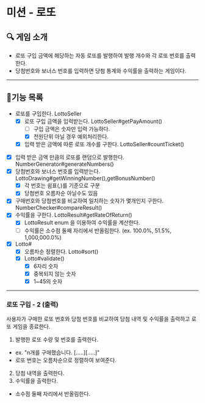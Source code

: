 # 미션 - 로또 

## 🔍 ️게임 소개
* 로또 구입 금액에 해당하는 자동 로또를 발행하여 발행 개수와 각 로또 번호를 출력한다. 
* 당첨번호와 보너스 번호를 입력하면 당첨 통계와 수익률을 출력하는 게임이다.
---
## 🧀기능 목록
- 로또를 구입한다. LottoSeller
  - [x] 로또 구입 금액을 입력받는다. LottoSeller#getPayAmount()
    - [ ] 구입 금액은 숫자만 입력 가능하다. 
    - [x] 천원단위 아닐 경우 예외처리한다.
  - [x] 입력 받은 금액에 따른 로또 개수를 구한다. LottoSeller#countTicket()
- [x] 입력 받은 금액 만큼의 로또를 랜덤으로 발행한다. NumberGenerator#generateNumbers()
- [x] 당첨번호와 보너스 번호를 입력받는다. LottoDrawing#getWinningNumber(),getBonusNumber()
  - [x] 각 번호는 쉼표(,)를 기준으로 구분
  - [x] 당첨번호 오름차순 아닐수도 있음
- [x] 구매번호와 당첨번호를 비교하여 일치하는 숫자가 몇개인지 구한다. NumberChecker#compareResult()
- [x] 수익률을 구한다. LottoResult#getRateOfReturn()
  - [x] LottoResult enum 을 이용하여 수익률을 계산한다. 
  - [ ] 수익률은 소수점 둘째 자리에서 반올림한다. (ex. 100.0%, 51.5%, 1,000,000.0%)
- [x] Lotto#
  - [x] 오름차순 정렬한다. Lotto#sort()
  - [x] Lotto#validate()
    - [x] 6자리 숫자
    - [x] 중복되지 않는 숫자
    - [x] 1~45의 숫자
---

### 로또 구입 - 2 (출력)
사용자가 구매한 로또 번호와 당첨 번호를 비교하여 당첨 내역 및 수익률을 출력하고 로또 게임을 종료한다.
1. 발행한 로또 수량 및 번호를 출력한다.
- ex. "n개를 구매했습니다. [.....][.....]"
- 로또 번호는 오름차순으로 정렬하여 보여준다.
2. 당첨 내역을 출력한다.
3. 수익률을 출력한다.
- 소수점 둘째 자리에서 반올림한다. 
